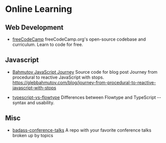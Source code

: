 # Online Learning

## Web Development

- [freeCodeCamp](https://github.com/freeCodeCamp/freeCodeCamp)
  freeCodeCamp.org's open-source codebase and curriculum. Learn to code for free.

## Javascript

- [Bahmutov JavaScript Journey](https://github.com/bahmutov/javascript-journey)
  Source code for blog post Journey from procedural to reactive JavaScript with stops. <https://glebbahmutov.com/blog/journey-from-procedural-to-reactive-javascript-with-stops>

- [typescript-vs-flowtype](https://github.com/niieani/typescript-vs-flowtype)
  Differences between Flowtype and TypeScript -- syntax and usability.

## Misc

- [badass-conference-talks](https://github.com/emmabostian/badass-conference-talks)
  A repo with your favorite conference talks broken up by topics
